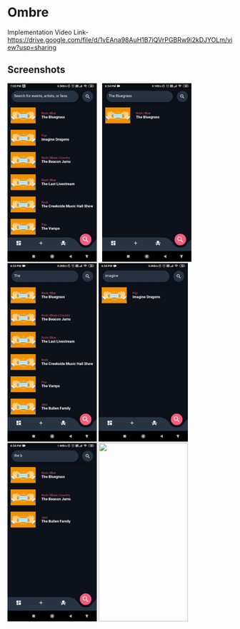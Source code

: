 # Ombre

Implementation Video Link- https://drive.google.com/file/d/1vEAna98AuH1B7iQVrPGBRw9i2kDJYOLm/view?usp=sharing

## Screenshots

<img src="ombre1.jpeg" width="200" height="400"> &nbsp; <img src="ombre2.jpeg" width="200" height="400"> <img src="ombre3.jpeg" width="200" height="400"> <img src="ombre4.jpeg" width="200" height="400"> <img src="ombre5.jpeg" width="200" height="400"> <img src="ombre6.jpeg" width="200" height="400"> 
